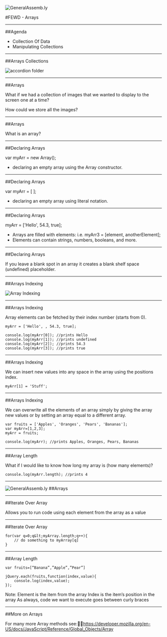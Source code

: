 ![GeneralAssemb.ly](../../img/icons/FEWD_Logo.png)

#FEWD - Arrays

---


##Agenda

*	Collection Of Data
*	Manipulating Collections

---


##Arrays Collections


![accordion folder](../../img/unit_1/accordian.jpg)

---


##Arrays

What if we had a collection of images that we wanted to display to the screen one at a time? 

How could we store all the images? 

---


##Arrays

What is an array?

---



##Declaring Arrays

var myArr = new Array();

*	declaring an empty array using the Array constructor.

---


##Declaring Arrays

var myArr = [ ];

*	declaring an empty array using literal notation.
	
---

##Declaring Arrays

myArr = ['Hello', 54.3, true];

*	Arrays are filled with elements: i.e. myArr3 = [element, anotherElement];
*	Elements can contain strings, numbers, booleans, and more.
	

---

##Declaring Arrays
	
	
If you leave a blank spot in an array it creates a blank shelf space (undefined) placeholder.

---


##Arrays Indexing

![Array Indexing](../../img/unit_1/array_index_diagram.png)


---


##Arrays Indexing

Array elements can be fetched by their index number (starts from 0).

	myArr = ['Hello', , 54.3, true];

	console.log(myArr[0]); //prints Hello
	console.log(myArr[1]); //prints undefined
	console.log(myArr[2]); //prints 54.3
	console.log(myArr[3]); //prints true
	
---


##Arrays Indexing

We can insert new values into any space in the array using the positions index.

	myArr[1] = 'Stuff';


---


##Arrays Indexing

We can overwrite all the elements of an array simply by giving the array new values or by setting an array equal to a different array.
	
	var fruits = ['Apples', 'Oranges', 'Pears', 'Bananas'];
	var myArr=[1,2,3];
	myArr = fruits;
	
	console.log(myArr); //prints Apples, Oranges, Pears, Bananas

---

##Array Length

What if I would like to know how long my array is (how many elements)?
	
	console.log(myArr.length); //prints 4

---

![GeneralAssemb.ly](../../img/icons/code_along.png)
##Arrays

---


##Iterate Over Array

Allows you to run code using each element from the array as a value

---

##Iterate Over Array


    for(var q=0;q&lt;myArray.length;q++){
        // do something to myArray[q]
    }




---


##Array Length

	var fruits=[“Banana”,”Apple”,”Pear”]
    
	jQuery.each(fruits,function(index,value){
		console.log(index,value);
	});

Note:
Element is the item from the array
Index is the item’s position in the array
As always, code we want to execute goes between curly braces

---


##More on Arrays

For many more Array methods see:https://developer.mozilla.org/en-US/docs/JavaScript/Reference/Global_Objects/Array

